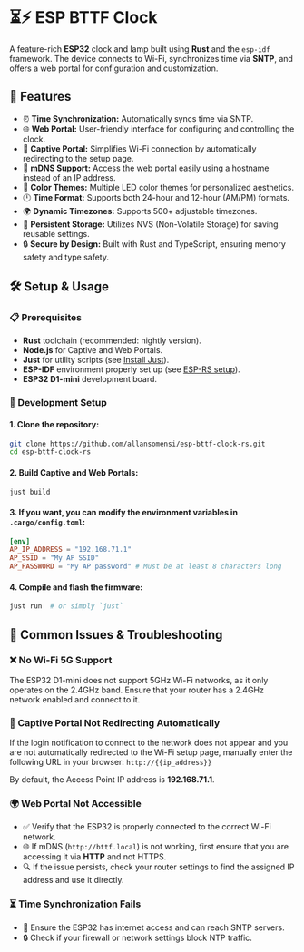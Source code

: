 # ⏳⚡ ESP BTTF Clock

A feature-rich **ESP32** clock and lamp built using **Rust** and the `esp-idf` framework. The device connects to Wi-Fi, synchronizes time via **SNTP**, and offers a web portal for configuration and customization.

## 🌟 Features
- ⏰ **Time Synchronization:** Automatically syncs time via SNTP.
- 🌐 **Web Portal:** User-friendly interface for configuring and controlling the clock.
- 📡 **Captive Portal:** Simplifies Wi-Fi connection by automatically redirecting to the setup page.
- 🔗 **mDNS Support:** Access the web portal easily using a hostname instead of an IP address.
- 🎨 **Color Themes:** Multiple LED color themes for personalized aesthetics.
- 🕛 **Time Format:** Supports both 24-hour and 12-hour (AM/PM) formats.
- 🌍 **Dynamic Timezones:** Supports 500+ adjustable timezones.
- 💾 **Persistent Storage:** Utilizes NVS (Non-Volatile Storage) for saving reusable settings.
- 🔒 **Secure by Design:** Built with Rust and TypeScript, ensuring memory safety and type safety.

## 🛠️ Setup & Usage

### 📋 Prerequisites

- **Rust** toolchain (recommended: nightly version).
- **Node.js** for Captive and Web Portals.
- **Just** for utility scripts (see [Install Just](https://github.com/casey/just#installation)).
- **ESP-IDF** environment properly set up (see [ESP-RS setup](https://docs.espressif.com/projects/rust/book/installation/index.html)).
- **ESP32 D1-mini** development board.

### 🔧 Development Setup

#### 1. Clone the repository:
```bash
git clone https://github.com/allansomensi/esp-bttf-clock-rs.git
cd esp-bttf-clock-rs
```

#### 2. Build Captive and Web Portals:
```elixir
just build
```

#### 3. If you want, you can modify the environment variables in `.cargo/config.toml`:
```toml
[env]
AP_IP_ADDRESS = "192.168.71.1"
AP_SSID = "My AP SSID"
AP_PASSWORD = "My AP password" # Must be at least 8 characters long
```

#### 4. Compile and flash the firmware:
```elixir
just run  # or simply `just`
```

## 🛑 Common Issues & Troubleshooting

### ❌ No Wi-Fi 5G Support
The ESP32 D1-mini does not support 5GHz Wi-Fi networks, as it only operates on the 2.4GHz band. Ensure that your router has a 2.4GHz network enabled and connect to it.

### 🚦 Captive Portal Not Redirecting Automatically
If the login notification to connect to the network does not appear and you are not automatically redirected to the Wi-Fi setup page, manually enter the following URL in your browser:
`http://{{ip_address}}`

By default, the Access Point IP address is **192.168.71.1**.

### 🌍 Web Portal Not Accessible
- ✅ Verify that the ESP32 is properly connected to the correct Wi-Fi network.
- 🌐 If mDNS (`http://bttf.local`) is not working, first ensure that you are accessing it via **HTTP** and not HTTPS.
- 🔍 If the issue persists, check your router settings to find the assigned IP address and use it directly.

### ⏳ Time Synchronization Fails
- 📶 Ensure the ESP32 has internet access and can reach SNTP servers.
- 🔒 Check if your firewall or network settings block NTP traffic.
